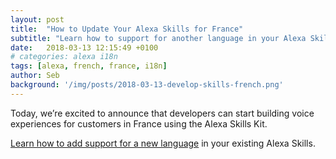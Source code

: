 ```yaml
---
layout: post
title:  "How to Update Your Alexa Skills for France"
subtitle: "Learn how to support for another language in your Alexa Skills."
date:   2018-03-13 12:15:49 +0100
# categories: alexa i18n
tags: [alexa, french, france, i18n]
author: Seb
background: '/img/posts/2018-03-13-develop-skills-french.png'
---
```


Today, we’re excited to announce that developers can start building voice experiences for customers in France using the Alexa Skills Kit.  

[Learn how to add support for a new language][ask_fr] in your existing Alexa Skills.


[ask_fr]: https://developer.amazon.com/blogs/alexa/post/eaad8183-585e-4e6c-897d-8710d94b121f/how-to-update-your-skills-for-france#
